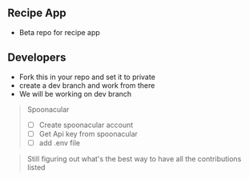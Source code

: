 ## Recipe App

- Beta repo for recipe app

## Developers

- Fork this in your repo and set it to private
- create a dev branch and work from there
- We will be working on dev branch

> Spoonacular
> - [ ] Create spoonacular account
> - [ ] Get Api key from spoonacular
> - [ ] add .env file

> Still figuring out what's the best way to have all the contributions listed

